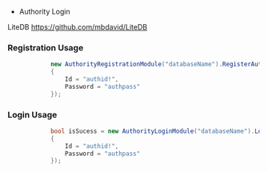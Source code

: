   - Authority Login

LiteDB https://github.com/mbdavid/LiteDB

### Registration Usage

```csharp
            new AuthorityRegistrationModule("databaseName").RegisterAuthorithy(new AuthorityCredentials
            {
                Id = "authid!",
                Password = "authpass"
            });
```

### Login Usage

```csharp
            bool isSucess = new AuthorityLoginModule("databaseName").LogInAuthority(new AuthorityCredentials
            {
                Id = "authid!",
                Password = "authpass"
            });
```
